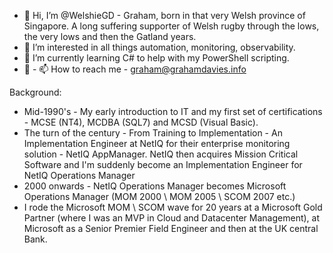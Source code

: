 - 👋 Hi, I’m @WelshieGD - Graham, born in that very Welsh province of Singapore. A long suffering supporter of Welsh rugby through the lows, the very lows and then the Gatland years. 
- 👀 I’m interested in all things automation, monitoring, observability. 
- 🌱 I’m currently learning C# to help with my PowerShell scripting.
- 💞️ - 📫 How to reach me - graham@grahamdavies.info

Background:
- Mid-1990's - My early introduction to IT and my first set of certifications - MCSE (NT4), MCDBA (SQL7) and MCSD (Visual Basic).
- The turn of the century - From Training to Implementation - An Implementation Engineer at NetIQ for their enterprise monitoring solution - NetIQ AppManager. NetIQ then acquires Mission Critical Software and I'm suddenly become an Implementation Engineer for NetIQ Operations Manager
- 2000 onwards - NetIQ Operations Manager becomes Microsoft Operations Manager (MOM 2000 \ MOM 2005 \ SCOM 2007 etc.)
- I rode the Microsoft MOM \ SCOM wave for 20 years at a Microsoft Gold Partner (where I was an MVP in Cloud and Datacenter Management), at Microsoft as a Senior Premier Field Engineer and then at the UK central Bank. 

<!---
WelshieGD/WelshieGD is a ✨ special ✨ repository because its `README.md` (this file) appears on your GitHub profile.
You can click the Preview link to take a look at your changes.
--->
